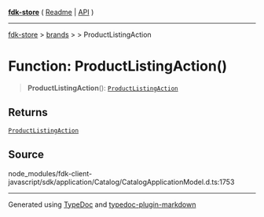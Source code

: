 [**fdk-store**](../../../README.md) ( [Readme](../../../README.md) \| [API](../../../API.md) )

---

[fdk-store](../../../API.md) > [brands](../../README.md) > [<internal>](../README.md) > ProductListingAction

# Function: ProductListingAction()

> **ProductListingAction**(): [`ProductListingAction`](../type-aliases/type-alias.ProductListingAction.md)

## Returns

[`ProductListingAction`](../type-aliases/type-alias.ProductListingAction.md)

## Source

node_modules/fdk-client-javascript/sdk/application/Catalog/CatalogApplicationModel.d.ts:1753

---

Generated using [TypeDoc](https://typedoc.org/) and [typedoc-plugin-markdown](https://www.npmjs.com/package/typedoc-plugin-markdown)
